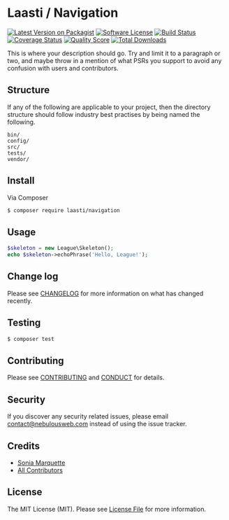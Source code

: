 # Laasti / Navigation

[![Latest Version on Packagist][ico-version]][link-packagist]
[![Software License][ico-license]](LICENSE.md)
[![Build Status][ico-travis]][link-travis]
[![Coverage Status][ico-scrutinizer]][link-scrutinizer]
[![Quality Score][ico-code-quality]][link-code-quality]
[![Total Downloads][ico-downloads]][link-downloads]

This is where your description should go. Try and limit it to a paragraph or two, and maybe throw in a mention of what
PSRs you support to avoid any confusion with users and contributors.

## Structure

If any of the following are applicable to your project, then the directory structure should follow industry best practises by being named the following.

```
bin/        
config/
src/
tests/
vendor/
```


## Install

Via Composer

``` bash
$ composer require laasti/navigation
```

## Usage

``` php
$skeleton = new League\Skeleton();
echo $skeleton->echoPhrase('Hello, League!');
```

## Change log

Please see [CHANGELOG](CHANGELOG.md) for more information on what has changed recently.

## Testing

``` bash
$ composer test
```

## Contributing

Please see [CONTRIBUTING](CONTRIBUTING.md) and [CONDUCT](CONDUCT.md) for details.

## Security

If you discover any security related issues, please email contact@nebulousweb.com instead of using the issue tracker.

## Credits

- [Sonia Marquette][link-author]
- [All Contributors][link-contributors]

## License

The MIT License (MIT). Please see [License File](LICENSE.md) for more information.

[ico-version]: https://img.shields.io/packagist/v/laasti/navigation.svg?style=flat-square
[ico-license]: https://img.shields.io/badge/license-MIT-brightgreen.svg?style=flat-square
[ico-travis]: https://img.shields.io/travis/laasti/navigation/master.svg?style=flat-square
[ico-scrutinizer]: https://img.shields.io/scrutinizer/coverage/g/laasti/navigation.svg?style=flat-square
[ico-code-quality]: https://img.shields.io/scrutinizer/g/laasti/navigation.svg?style=flat-square
[ico-downloads]: https://img.shields.io/packagist/dt/laasti/navigation.svg?style=flat-square

[link-packagist]: https://packagist.org/packages/laasti/navigation
[link-travis]: https://travis-ci.org/laasti/navigation
[link-scrutinizer]: https://scrutinizer-ci.com/g/laasti/navigation/code-structure
[link-code-quality]: https://scrutinizer-ci.com/g/laasti/navigation
[link-downloads]: https://packagist.org/packages/laasti/navigation
[link-author]: https://github.com/nebulousGirl
[link-contributors]: ../../contributors
